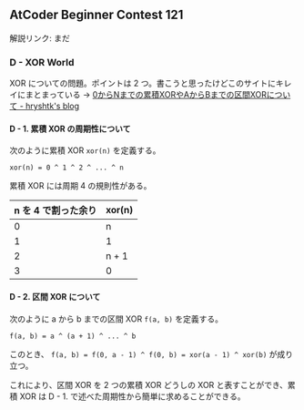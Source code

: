## AtCoder Beginner Contest 121

解説リンク: まだ


### D - XOR World

XOR についての問題。ポイントは 2 つ。書こうと思ったけどこのサイトにキレイにまとまっている → [0からNまでの累積XORやAからBまでの区間XORについて - hryshtk's blog](http://hryshtk.hatenablog.com/entry/2019/03/15/0%E3%81%8B%E3%82%89N%E3%81%BE%E3%81%A7%E3%81%AE%E7%B4%AF%E7%A9%8DXOR)

#### D - 1. 累積 XOR の周期性について

次のように累積 XOR `xor(n)` を定義する。

```
xor(n) = 0 ^ 1 ^ 2 ^ ... ^ n
```

累積 XOR には周期 4 の規則性がある。

| n を 4 で割った余り | xor(n) |
| --- | --- |
| 0 | n |
| 1 | 1 |
| 2 | n + 1 |
| 3 | 0 |


#### D - 2. 区間 XOR について

次のように a から b までの区間 XOR `f(a, b)` を定義する。

```
f(a, b) = a ^ (a + 1) ^ ... ^ b
```

このとき、 `f(a, b) = f(0, a - 1) ^ f(0, b) = xor(a - 1) ^ xor(b)` が成り立つ。

これにより、区間 XOR を 2 つの累積 XOR どうしの XOR と表すことができ、累積 XOR は D - 1. で述べた周期性から簡単に求めることができる。
